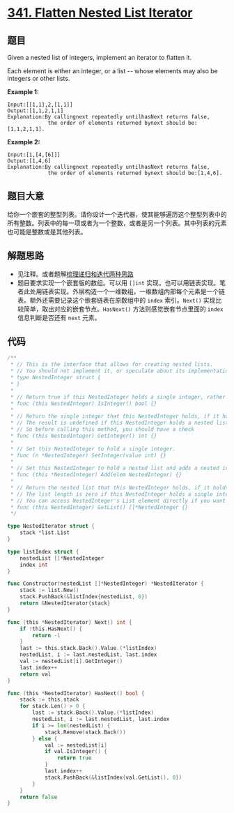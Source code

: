 # [341. Flatten Nested List Iterator](https://leetcode.com/problems/flatten-nested-list-iterator/)


## 题目

Given a nested list of integers, implement an iterator to flatten it.

Each element is either an integer, or a list -- whose elements may also be integers or other lists.

**Example 1:**

```
Input:[[1,1],2,[1,1]]
Output:[1,1,2,1,1]
Explanation:By callingnext repeatedly untilhasNext returns false,
             the order of elements returned bynext should be:[1,1,2,1,1].
```

**Example 2:**

```
Input:[1,[4,[6]]]
Output:[1,4,6]
Explanation:By callingnext repeatedly untilhasNext returns false,
             the order of elements returned bynext should be:[1,4,6].

```

## 题目大意

给你一个嵌套的整型列表。请你设计一个迭代器，使其能够遍历这个整型列表中的所有整数。列表中的每一项或者为一个整数，或者是另一个列表。其中列表的元素也可能是整数或是其他列表。

## 解题思路
- 见注释。或者题解[梳理递归和迭代两种思路](https://leetcode-cn.com/problems/flatten-nested-list-iterator/solution/fu-xue-ming-zhu-xiang-jie-ti-yi-shu-li-d-n4qa/)
- 题目要求实现一个嵌套版的数组。可以用 `[]int` 实现，也可以用链表实现。笔者此处用链表实现。外层构造一个一维数组，一维数组内部每个元素是一个链表。额外还需要记录这个嵌套链表在原数组中的 `index` 索引。`Next()` 实现比较简单，取出对应的嵌套节点。`HasNext()` 方法则感觉嵌套节点里面的 `index` 信息判断是否还有 `next` 元素。

## 代码

```go
/**
 * // This is the interface that allows for creating nested lists.
 * // You should not implement it, or speculate about its implementation
 * type NestedInteger struct {
 * }
 *
 * // Return true if this NestedInteger holds a single integer, rather than a nested list.
 * func (this NestedInteger) IsInteger() bool {}
 *
 * // Return the single integer that this NestedInteger holds, if it holds a single integer
 * // The result is undefined if this NestedInteger holds a nested list
 * // So before calling this method, you should have a check
 * func (this NestedInteger) GetInteger() int {}
 *
 * // Set this NestedInteger to hold a single integer.
 * func (n *NestedInteger) SetInteger(value int) {}
 *
 * // Set this NestedInteger to hold a nested list and adds a nested integer to it.
 * func (this *NestedInteger) Add(elem NestedInteger) {}
 *
 * // Return the nested list that this NestedInteger holds, if it holds a nested list
 * // The list length is zero if this NestedInteger holds a single integer
 * // You can access NestedInteger's List element directly if you want to modify it
 * func (this NestedInteger) GetList() []*NestedInteger {}
 */

type NestedIterator struct {
    stack *list.List
}

type listIndex struct {
    nestedList []*NestedInteger
    index int
}

func Constructor(nestedList []*NestedInteger) *NestedIterator {
    stack := list.New()
    stack.PushBack(&listIndex{nestedList, 0})
    return &NestedIterator{stack}
}

func (this *NestedIterator) Next() int {
    if !this.HasNext() {
        return -1
    }
    last := this.stack.Back().Value.(*listIndex)
    nestedList, i := last.nestedList, last.index
    val := nestedList[i].GetInteger()
    last.index++
    return val
}

func (this *NestedIterator) HasNext() bool {
    stack := this.stack
    for stack.Len() > 0 {
        last := stack.Back().Value.(*listIndex)
        nestedList, i := last.nestedList, last.index
        if i >= len(nestedList) {
            stack.Remove(stack.Back())
        } else {
            val := nestedList[i]
            if val.IsInteger() {
                return true
            }
            last.index++
            stack.PushBack(&listIndex{val.GetList(), 0})
        }
    }
    return false
}
```
